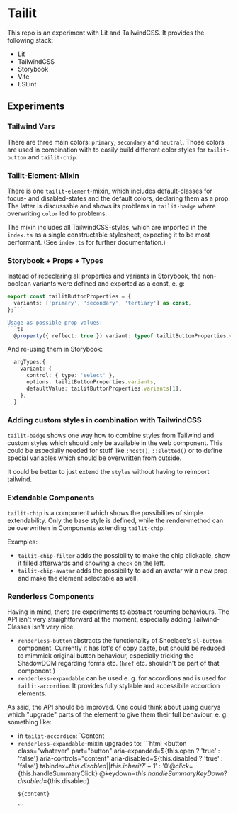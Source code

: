 # Tailit

This repo is an experiment with Lit and TailwindCSS. It provides the following stack:
- Lit
- TailwindCSS
- Storybook
- Vite
- ESLint

## Experiments
### Tailwind Vars
There are three main colors: `primary`, `secondary` and `neutral`. Those colors are used in combination with [](https://github.com/mariohamann/tailwindcss-var) to easily build different color styles for `tailit-button` and `tailit-chip`.

### Tailit-Element-Mixin
There is one `tailit-element`-mixin, which includes default-classes for focus- and disabled-states and the default colors, declaring them as a prop. The latter is discussable and shows its problems in `tailit-badge` where overwriting `color` led to problems.

The mixin includes all TailwindCSS-styles, which are imported in the `index.ts` as a single constructable stylesheet, expecting it to be most performant. (See `index.ts` for further documentation.)


### Storybook + Props + Types
Instead of redeclaring all properties and variants in Storybook, the non-boolean variants were defined and exported as a const, e. g:

```ts
export const tailitButtonProperties = {
  variants: ['primary', 'secondary', 'tertiary'] as const,
};```

Usage as possible prop values:
```ts
  @property({ reflect: true }) variant: typeof tailitButtonProperties.variants[number] = 'secondary';
```

And re-using them in Storybook:
```ts
  argTypes:{
    variant: {
      control: { type: 'select' },
      options: tailitButtonProperties.variants,
      defaultValue: tailitButtonProperties.variants[1],
    },
  }
```

### Adding custom styles in combination with TailwindCSS
`tailit-badge` shows one way how to combine styles from Tailwind and custom styles which should only be available in the web component. This could be especially needed for stuff like `:host()`, `::slotted()` or to define special variables which should be overwritten from outside.

It could be better to just extend the `styles` without having to reimport tailwind.

### Extendable Components
`tailit-chip` is a component which shows the possibilites of simple extendability. Only the base style is defined, while the render-method can be overwritten in Components extending `tailit-chip`.

Examples:
- `tailit-chip-filter` adds the possibility to make the chip clickable, show it filled afterwards and showing a `check` on the left.
- `tailit-chip-avatar` adds the possibility to add an avatar wir a new prop and make the element selectable as well.

### Renderless Components
Having [](https://headlessui.dev/) in mind, there are experiments to abstract recurring behaviours. The API isn't very straightforward at the moment, especially adding Tailwind-Classes isn't very nice.
- `renderless-button` abstracts the functionality of Shoelace's `sl-button` component. Currently it has lot's of copy paste, but should be reduced to mimmick original button behaviour, especially tricking the ShadowDOM regarding forms etc. (`href` etc. shouldn't be part of that component.)
- `renderless-expandable` can be used e. g. for accordions and is used for `tailit-accordion`. It provides fully stylable and accessibile accordion elements.

As said, the API should be improved. One could think about using querys which "upgrade" parts of the element to give them their full behaviour, e. g. something like:
- in `tailit-accordion`: `<renderless-expandable-button class="whatever">Content</renderless-expandable-button>
- `renderless-expandable`-mixin upgrades to: ```html
    <button
      class="whatever"
      part="button"
      aria-expanded=${this.open ? 'true' : 'false'}
      aria-controls="content"
      aria-disabled=${this.disabled ? 'true' : 'false'}
      tabindex=${this.disabled || this.inherit ? '-1' : '0'}
      @click=${this.handleSummaryClick}
      @keydown=${this.handleSummaryKeyDown}
      ?disabled=${this.disabled}
    >
      ${content}
    </button>```
